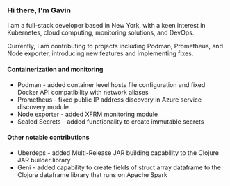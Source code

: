 ### Hi there, I'm Gavin

I am a full-stack developer based in New York, with a keen interest in Kubernetes, cloud computing, monitoring solutions, and DevOps.

Currently, I am contributing to projects including Podman, Prometheus, and Node exporter, introducing new features and implementing fixes.

#### Containerization and monitoring

* Podman - added container level hosts file configuration and fixed Docker API compatibility with network aliases
* Prometheus - fixed public IP address discovery in Azure service discovery module
* Node exporter - added XFRM monitoring module
* Sealed Secrets - added functionality to create immutable secrets

#### Other notable contributions

* Uberdeps - added Multi-Release JAR building capability to the Clojure JAR builder library
* Geni - added capability to create fields of struct array dataframe to the Clojure dataframe library that runs on Apache Spark
